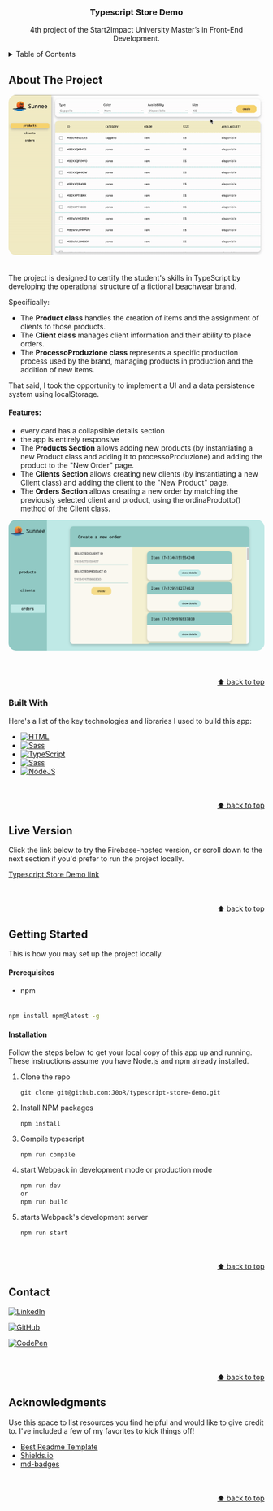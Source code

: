 
<a id="readme-top"></a>
<!-- PROJECT INtro -->
<h3 align="center">Typescript Store Demo</h3>

<p align="center">
4th project of the Start2Impact University Master’s in Front-End Development.
</p>


<!-- TABLE OF CONTENTS -->
<details>
  <summary>Table of Contents</summary>
  <ol>
    <li>
      <a href="#about-the-project">About The Project</a>
      <ul>
        <li><a href="#built-with">Built With</a></li>
      </ul>
    </li>
    <li>
      <a href="#getting-started">Getting Started</a>
      <ul>
        <li><a href="#prerequisites">Prerequisites</a></li>
        <li><a href="#installation">Installation</a></li>
      </ul>
    </li>
    <li><a href="#contact">Contact</a></li>
    <li><a href="#acknowledgments">Acknowledgments</a></li>
  </ol>
</details>




<!-- ABOUT THE PROJECT -->
## About The Project

<img src="/src/imgs/app.gif" alt="layout" style="border-radius: 15px;">

######
The project is designed to certify the student's skills in TypeScript by developing the operational structure of a fictional beachwear brand.

Specifically:
- The **Product class** handles the creation of items and the assignment of clients to those products.
- The **Client class** manages client information and their ability to place orders.
- The **ProcessoProduzione class** represents a specific production process used by the brand, managing products in production and the addition of new items.

That said, I took the opportunity to implement a UI and a data persistence system using localStorage.

#### Features:  
- every card has a collapsible details section
- the app is entirely responsive
- The **Products Section** allows adding new products (by instantiating a new Product class and adding it to processoProduzione) and adding the product to the "New Order" page.
- The **Clients Section** allows creating new clients (by instantiating a new Client class) and adding the client to the "New Product" page.
- The **Orders Section** allows creating a new order by matching the previously selected client and product, using the ordinaProdotto() method of the Client class.

<img src="/src/imgs/neworder.png" alt="layout" style="border-radius: 15px;">


<p align="right" style="margin-top:50px"><a href="#readme-top">⬆️ back to top</a></p>




### Built With

Here's a list of the key technologies and libraries I used to build this app:  


* [![HTML](https://img.shields.io/badge/HTML-%23E34F26.svg?style=for-the-badge&logo=html5&logoColor=white)](#)
* [![Sass](https://img.shields.io/badge/Sass-C69?style=for-the-badge&logo=sass&logoColor=fff)](#)
* [![TypeScript](https://img.shields.io/badge/TypeScript-F7DF1E?style=for-the-badge&logo=typescript&logoColor=000)](#)
* [![Sass](https://img.shields.io/badge/Webpack-84C7E9?style=for-the-badge&logo=webpack&logoColor=fff)](#)
* [![NodeJS](https://img.shields.io/badge/Node.js-6DA55F?style=for-the-badge&logo=node.js&logoColor=white)](#)


<p align="right" style="margin-top:50px"><a href="#readme-top">⬆️ back to top</a></p>


<!-- Try it --->
## Live Version

Click the link below to try the Firebase-hosted version, or scroll down to the next section if you'd prefer to run the project locally.

[Typescript Store Demo link](https://ts-store-demo.web.app)


<p align="right" style="margin-top:50px"><a href="#readme-top">⬆️ back to top</a></p>

<!-- GETTING STARTED -->
## Getting Started

This is how you may set up the project locally.

#### Prerequisites

* npm
######
  ```sh
  npm install npm@latest -g
  ```

#### Installation

Follow the steps below to get your local copy of this app up and running. These instructions assume you have Node.js and npm already installed.


1. Clone the repo
   ```
   git clone git@github.com:J0oR/typescript-store-demo.git
   ```
2. Install NPM packages
   ```
   npm install
   ```
3. Compile typescript
    ```
    npm run compile
    ```
3. start Webpack in development mode or production mode
   ```
   npm run dev
   or
   npm run build
   ```
4. starts Webpack's development server
   ```
   npm run start
   ```


<p align="right" style="margin-top:50px"><a href="#readme-top">⬆️ back to top</a></p>




<!-- CONTACT -->
## Contact


[![LinkedIn](https://custom-icon-badges.demolab.com/badge/LinkedIn-0A66C2?style=for-the-badge&logo=linkedin-white&logoColor=fff)](https://www.linkedin.com/in/giovanni-ruocco-b3a5492a2)

[![GitHub](https://img.shields.io/badge/GitHub-%23121011.svg?style=for-the-badge&logo=github&logoColor=white)](https://github.com/J0oR)

[![CodePen](https://img.shields.io/badge/CodePen-lightgray?style=for-the-badge&logo=codepen&logoColor=black)](https://codepen.io/jrvn/)

<p align="right" style="margin-top:50px"><a href="#readme-top">⬆️ back to top</a></p>


<!-- ACKNOWLEDGMENTS -->
## Acknowledgments

Use this space to list resources you find helpful and would like to give credit to. I've included a few of my favorites to kick things off!

* [Best Readme Template](https://github.com/othneildrew/Best-README-Template/blob/main/README.md)
* [Shields.io](https://shields.io/badges)
* [md-badges](https://github.com/inttter/md-badges)

<p align="right" style="margin-top:50px"><a href="#readme-top">⬆️ back to top</a></p>